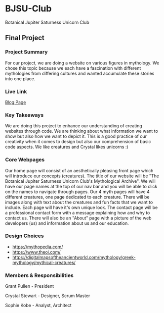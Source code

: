 # BJSU-Club

Botanical Jupiter Saturness Unicorn Club

## Final Project

### Project Summary

For our project, we are doing a website on various figures in mythology. We chose this topic because we each have a fascination with different mythologies from differing cultures and wanted accumulate these stories into one place.

### Live Link

[Blog Page](https://{username}.github.io/{reponame}/homework-2)

### Key Takeaways

We are doing this project to enhance our understanding of creating websites through code. We are thinking about what information we want to show but also how we want to depict it. This is a good practice of our creativity when it comes to design but also our comprehension of basic code aspects. We like creatures and Crystal likes unicorns :)

### Core Webpages

Our home page will consist of an aesthetically pleasing front page which will introduce our concepts (creatures). The title of our website will be "The Botanical Jupiter Saturness Unicorn Club's Mythological Archive". We will have our page names at the top of our nav bar and you will be able to click on the names to navigate through pages.
Our 4 myth pages will have 4 different creatures, one page dedicated to each creature. There will be images along with text about the creatures and fun facts that we want to include. Each page will have it's own unique look.
The contact page will be a professional contact form with a message explaining how and why to contact us.
There will also be an "About" page with a picture of the web developers (us) and information about us and our education.

### Design Choices

- https://mythopedia.com/
- https://www.theoi.com/
- https://digitalmapsoftheancientworld.com/mythology/greek-mythology/mythical-creatures/

### Members & Responsibilities

Grant Pullen - President

Crystal Stewart - Designer, Scrum Master

Sophie Kobe - Analyst, Architect
